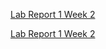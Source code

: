 [Lab Report 1 Week 2](lab-report-1-week-2.html)

[Lab Report 1 Week 2](https://pierrebeur.github.io/cse15l-lab-reports/lab-report-1-week-2.html)